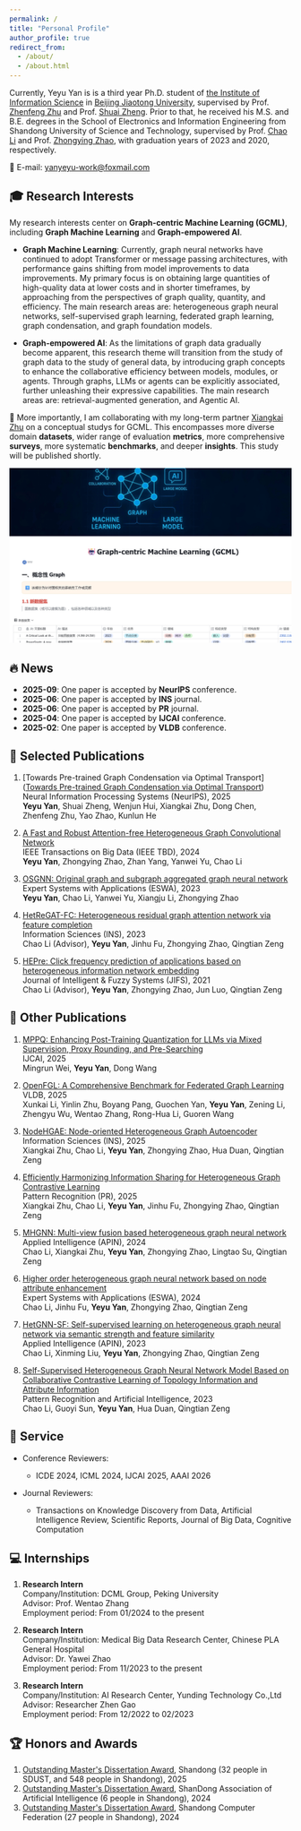 ```yaml
---
permalink: /
title: "Personal Profile"
author_profile: true
redirect_from: 
  - /about/
  - /about.html
---
```


Currently, Yeyu Yan is is a third year Ph.D. student of [the Institute of Information Science](http://mepro.bjtu.edu.cn/) in [Beijing Jiaotong University](https://www.bjtu.edu.cn/index.htm), supervised by Prof. [Zhenfeng Zhu](https://scholar.google.com.hk/citations?hl=zh-CN&user=fycBie4AAAAJ) and Prof. [Shuai Zheng](https://scholar.google.com.hk/citations?hl=zh-CN&user=8UFwA_0AAAAJ). Prior to that, he received his M.S. and B.E. degrees in the School of Electronics and Information Engineering from Shandong University of Science and Technology, supervised by Prof. [Chao Li](https://dblp.org/pid/66/190-22.html) and Prof. [Zhongying Zhao](https://scholar.google.com.hk/citations?hl=zh-CN&user=fWxlVQIAAAAJ&view_op=list_works&sortby=pubdate),  with graduation years of 2023 and 2020, respectively.

&#x1F4E7; E-mail: [yanyeyu-work@foxmail.com]()

&#x1F393; Research Interests
------
My research interests center on <strong>Graph-centric Machine Learning (GCML)</strong>, including <strong>Graph Machine Learning</strong> and <strong>Graph-empowered AI</strong>.

- <strong>Graph Machine Learning</strong>: Currently, graph neural networks have continued to adopt Transformer or message passing architectures, with performance gains shifting from model improvements to data improvements. My primary focus is on obtaining large quantities of high-quality data at lower costs and in shorter timeframes, by approaching from the perspectives of graph quality, quantity, and efficiency. The main research areas are: heterogeneous graph neural networks, self-supervised graph learning, federated graph learning, graph condensation, and graph foundation models.

- <strong>Graph-empowered AI</strong>: As the limitations of graph data gradually become apparent, this research theme will transition from the study of graph data to the study of general data, by introducing graph concepts to enhance the collaborative efficiency between models, modules, or agents. Through graphs, LLMs or agents can be explicitly associated, further unleashing their expressive capabilities. The main research areas are: retrieval-augmented generation, and Agentic AI.

&#x1F3AF; More importantly, I am collaborating with my long-term partner [Xiangkai Zhu](https://scholar.google.com.hk/citations?hl=zh-CN&user=27KjHb8AAAAJ) on a conceptual studys for GCML. This encompasses more diverse domain **datasets**, wider range of evaluation **metrics**, more comprehensive **surveys**, more systematic **benchmarks**, and deeper **insights**. This study will be published shortly.

![](../images/global.png)

&#x1F525; News
------
- <strong>2025-09</strong>: One paper is accepted by <strong>NeurIPS</strong> conference.
- <strong>2025-06</strong>: One paper is accepted by <strong>INS</strong> journal.
- <strong>2025-06</strong>: One paper is accepted by <strong>PR</strong> journal.
- <strong>2025-04</strong>: One paper is accepted by <strong>IJCAI</strong> conference.
- <strong>2025-02</strong>: One paper is accepted by <strong>VLDB</strong> conference.


&#x1F4D1; Selected Publications
------
1. [Towards Pre-trained Graph Condensation via Optimal Transport]([Towards Pre-trained Graph Condensation via Optimal Transport](https://arxiv.org/pdf/2509.14722))  
    Neural Information Processing Systems (NeurIPS), 2025  
    <strong>Yeyu Yan</strong>, Shuai Zheng, Wenjun Hui, Xiangkai Zhu, Dong Chen, Zhenfeng Zhu, Yao Zhao, Kunlun He

2. [A Fast and Robust Attention-free Heterogeneous Graph Convolutional Network](https://ieeexplore.ieee.org/abstract/document/10463147)  
    IEEE Transactions on Big Data (IEEE TBD), 2024  
    <strong>Yeyu Yan</strong>, Zhongying Zhao, Zhan Yang, Yanwei Yu, Chao Li

3. [OSGNN: Original graph and subgraph aggregated graph neural network](https://www.sciencedirect.com/science/article/pii/S0957417423006176)  
    Expert Systems with Applications (ESWA), 2023  
    <strong>Yeyu Yan</strong>, Chao Li, Yanwei Yu, Xiangju Li, Zhongying Zhao

4. [HetReGAT-FC: Heterogeneous residual graph attention network via feature completion](https://www.sciencedirect.com/science/article/pii/S0020025523003316)  
    Information Sciences (INS), 2023  
    Chao Li (Advisor), <strong>Yeyu Yan</strong>, Jinhu Fu, Zhongying Zhao, Qingtian Zeng

5. [HEPre: Click frequency prediction of applications based on heterogeneous information network embedding](https://journals.sagepub.com/doi/abs/10.3233/JIFS-211488)  
    Journal of Intelligent & Fuzzy Systems (JIFS), 2021  
    Chao Li (Advisor), <strong>Yeyu Yan</strong>, Zhongying Zhao, Jun Luo, Qingtian Zeng


&#x1F4DC; Other Publications
------
1. [MPPQ: Enhancing Post-Training Quantization for LLMs via Mixed Supervision, Proxy Rounding, and Pre-Searching]()  
     IJCAI, 2025  
     Mingrun Wei, <strong>Yeyu Yan</strong>, Dong Wang

2. [OpenFGL: A Comprehensive Benchmark for Federated Graph Learning]()  
     VLDB, 2025  
     Xunkai Li, Yinlin Zhu, Boyang Pang, Guochen Yan, **Yeyu Yan**, Zening Li, Zhengyu Wu, Wentao Zhang, Rong-Hua Li, Guoren Wang

3. [NodeHGAE: Node-oriented Heterogeneous Graph Autoencoder](https://www.sciencedirect.com/science/article/pii/S0020025525005808)  
     Information Sciences (INS), 2025  
     Xiangkai Zhu, Chao Li, <strong>Yeyu Yan</strong>, Zhongying Zhao, Hua Duan, Qingtian Zeng

4. [Efficiently Harmonizing Information Sharing for Heterogeneous Graph Contrastive Learning](https://www.sciencedirect.com/science/article/pii/S0031320325005333)  
     Pattern Recognition (PR), 2025  
       Xiangkai Zhu, Chao Li, <strong>Yeyu Yan</strong>, Jinhu Fu, Zhongying Zhao, Qingtian Zeng

5. [MHGNN: Multi-view fusion based heterogeneous graph neural network](https://link.springer.com/article/10.1007/s10489-024-05567-y)   
     Applied Intelligence (APIN), 2024  
       Chao Li, Xiangkai Zhu, <strong>Yeyu Yan</strong>, Zhongying Zhao, Lingtao Su, Qingtian Zeng

6. [Higher order heterogeneous graph neural network based on node attribute enhancement](https://www.sciencedirect.com/science/article/pii/S0957417423029068)  
     Expert Systems with Applications (ESWA), 2024  
       Chao Li, Jinhu Fu, <strong>Yeyu Yan</strong>, Zhongying Zhao, Qingtian Zeng

7. [HetGNN-SF: Self-supervised learning on heterogeneous graph neural network via semantic strength and feature similarity](https://link.springer.com/article/10.1007/s10489-023-04612-6)  
     Applied Intelligence (APIN), 2023  
       Chao Li, Xinming Liu, <strong>Yeyu Yan</strong>, Zhongying Zhao, Qingtian Zeng

8. [Self-Supervised Heterogeneous Graph Neural Network Model Based on Collaborative Contrastive Learning of Topology Information and Attribute Information](http://manu46.magtech.com.cn/Jweb_prai/EN/abstract/abstract12534.shtml#)  
     Pattern Recognition and Artificial Intelligence, 2023  
       Chao Li, Guoyi Sun, <strong>Yeyu Yan</strong>, Hua Duan, Qingtian Zeng

&#x1F4CC; Service
------
- Conference Reviewers:
  - ICDE 2024, ICML 2024, IJCAI 2025, AAAI 2026

- Journal Reviewers:
  - Transactions on Knowledge Discovery from Data, Artificial Intelligence Review, Scientific Reports, Journal of Big Data, Cognitive Computation

&#x1F4BB; Internships
------
1. <strong>Research Intern</strong>  
    Company/Institution: DCML Group, Peking University  
    Advisor: Prof. Wentao Zhang  
    Employment period: From 01/2024 to the present
  
2. <strong>Research Intern</strong>  
    Company/Institution: Medical Big Data Research Center, Chinese PLA General Hospital  
    Advisor: Dr. Yawei Zhao  
    Employment period: From 11/2023 to the present
  
3. <strong>Research Intern</strong>  
    Company/Institution: AI Research Center, Yunding Technology Co.,Ltd  
    Advisor: Researcher Zhen Gao  
    Employment period: From 12/2022 to 02/2023

&#x1F3C6; Honors and Awards
------
1. [Outstanding Master's Dissertation Award](http://edu.shandong.gov.cn/module/download/downfile.jsp?classid=0&filename=db4a1dba57be4de8bfb007cb60108046.pdf), Shandong (32 people in SDUST, and 548 people in Shandong), 2025
2. [Outstanding Master's Dissertation Award](https://download.wezhan.cn/contents/sitefiles2071/10358509/files/876434..pdf?response-content-disposition=inline%3Bfilename%3D%25e9%2599%2584%25e4%25bb%25b61%25ef%25bc%259a%25e5%25b1%25b1%25e4%25b8%259c%25e7%259c%2581%25e4%25ba%25ba%25e5%25b7%25a5%25e6%2599%25ba%25e8%2583%25bd%25e4%25bc%2598%25e7%25a7%2580%25e5%25ad%25a6%25e4%25bd%258d%25e8%25ae%25ba%25e6%2596%2587%25e6%258b%259f%25e8%258e%25b7%25e5%25a5%2596%25e5%2590%258d%25e5%258d%2595.pdf.pdf&response-content-type=application%2Fpdf&auth_key=1751358822-a88cca395fce421d9e1563cf92222626-0-bb55b9a7d6468184e134d21a1f075834), ShanDong Association of Artificial Intelligence (6 people in Shandong), 2024
3. [Outstanding Master's Dissertation Award](http://sd-cf.com.cn/info/933.jspx), Shandong Computer Federation (27 people in Shandong), 2024
